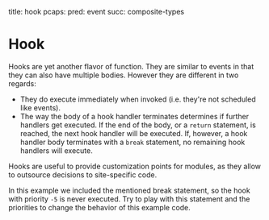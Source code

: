 title: hook
pcaps: 
pred: event
succ: composite-types

Hook
=======

Hooks are yet another flavor of function.  They are similar to events
in that they can also have multiple bodies. However they are different
in two regards:

* They do execute immediately when invoked (i.e. they're not scheduled
  like events).
* The way the body of a hook handler terminates determines if further
  handlers get executed. If the end of the
  body, or a `return` statement, is reached, the next hook handler
  will be executed.  If, however, a hook handler body terminates with a `break`
  statement, no remaining hook handlers will execute.

Hooks are useful to provide customization points for modules, as they
allow to outsource decisions to site-specific code.

In this example we included the mentioned break statement, so the hook
with priority `-5` is never executed. Try to play with this statement and 
the priorities to change the behavior of this example code.
